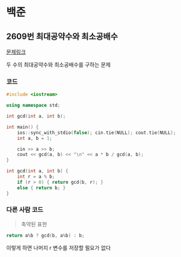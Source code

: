 # 백준

## 2609번 최대공약수와 최소공배수

[문제링크](https://www.acmicpc.net/problem/2609)

두 수의 최대공약수와 최소공배수를 구하는 문제


### 코드

```c++
#include <iostream>

using namespace std;

int gcd(int a, int b);

int main() {
    ios::sync_with_stdio(false); cin.tie(NULL); cout.tie(NULL);
    int a, b = 1;

    cin >> a >> b;
    cout << gcd(a, b) << "\n" << a * b / gcd(a, b);
}

int gcd(int a, int b) {
    int r = a % b;
    if (r > 0) { return gcd(b, r); }
    else { return b; }
}
```

### 다른 사람 코드

> 축약된 표현

```c++
return a%b ? gcd(b, a%b) : b;
```

이렇게 하면 나머지 r 변수를 저장할 필요가 없다
